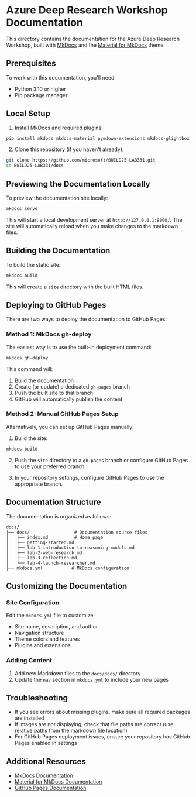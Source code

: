 # Azure Deep Research Workshop Documentation

This directory contains the documentation for the Azure Deep Research Workshop, built with [MkDocs](https://www.mkdocs.org/) and the [Material for MkDocs](https://squidfunk.github.io/mkdocs-material/) theme.

## Prerequisites

To work with this documentation, you'll need:

- Python 3.10 or higher
- Pip package manager

## Local Setup

1. Install MkDocs and required plugins:

```bash
pip install mkdocs mkdocs-material pymdown-extensions mkdocs-glightbox
```

2. Clone this repository (if you haven't already):

```bash
git clone https://github.com/microsoft/BUILD25-LAB331.git
cd BUILD25-LAB331/docs
```

## Previewing the Documentation Locally

To preview the documentation site locally:

```bash
mkdocs serve
```

This will start a local development server at `http://127.0.0.1:8000/`. The site will automatically reload when you make changes to the markdown files.

## Building the Documentation

To build the static site:

```bash
mkdocs build
```

This will create a `site` directory with the built HTML files.

## Deploying to GitHub Pages

There are two ways to deploy the documentation to GitHub Pages:

### Method 1: MkDocs gh-deploy

The easiest way is to use the built-in deployment command:

```bash
mkdocs gh-deploy
```

This command will:
1. Build the documentation
2. Create (or update) a dedicated `gh-pages` branch
3. Push the built site to that branch
4. GitHub will automatically publish the content

### Method 2: Manual GitHub Pages Setup

Alternatively, you can set up GitHub Pages manually:

1. Build the site:

```bash
mkdocs build
```

2. Push the `site` directory to a `gh-pages` branch or configure GitHub Pages to use your preferred branch.

3. In your repository settings, configure GitHub Pages to use the appropriate branch.

## Documentation Structure

The documentation is organized as follows:

```
docs/
├── docs/                 # Documentation source files
│   ├── index.md          # Home page
│   ├── getting-started.md
│   ├── lab-1-introduction-to-reasoning-models.md
│   ├── lab-2-web-research.md
│   ├── lab-3-reflection.md
│   └── lab-4-launch-researcher.md
├── mkdocs.yml           # MkDocs configuration
```

## Customizing the Documentation

### Site Configuration

Edit the `mkdocs.yml` file to customize:
- Site name, description, and author
- Navigation structure
- Theme colors and features
- Plugins and extensions

### Adding Content

1. Add new Markdown files to the `docs/docs/` directory
2. Update the `nav` section in `mkdocs.yml` to include your new pages

## Troubleshooting

- If you see errors about missing plugins, make sure all required packages are installed
- If images are not displaying, check that file paths are correct (use relative paths from the markdown file location)
- For GitHub Pages deployment issues, ensure your repository has GitHub Pages enabled in settings

## Additional Resources

- [MkDocs Documentation](https://www.mkdocs.org/)
- [Material for MkDocs Documentation](https://squidfunk.github.io/mkdocs-material/)
- [GitHub Pages Documentation](https://docs.github.com/en/pages)
